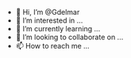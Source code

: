 - 👋 Hi, I’m @Gdelmar
- 👀 I’m interested in ...
- 🌱 I’m currently learning ...
- 💞️ I’m looking to collaborate on ...
- 📫 How to reach me ...

<!---
Gdelmar/Gdelmar is a ✨ special ✨ repository because its `README.md` (this file) appears on your GitHub profile.
You can click the Preview link to take a look at your changes.
--->
